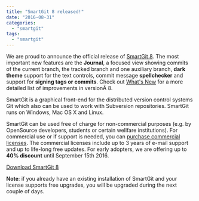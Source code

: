 ```yaml
---
title: "SmartGit 8 released!"
date: "2016-08-31"
categories: 
  - "smartgit"
tags: 
  - "smartgit"
---
```


We are proud to announce the official release of [SmartGit 8](http://www.syntevo.com/smartgit/). The most important new features are the **Journal**, a focused view showing commits of the current branch, the tracked branch and one auxiliary branch, **dark theme** support for the text controls, commit message **spellchecker** and support for **signing tags or commits**. Check out [What's New](http://www.syntevo.com/smartgit/whatsnew) for a more detailed list of improvements in versionÂ 8.

SmartGit is a graphical front-end for the distributed version control systems Git which also can be used to work with Subversion repositories. SmartGit runs on Windows, Mac OS X and Linux.

SmartGit can be used free of charge for non-commercial purposes (e.g. by OpenSource developers, students or certain wellfare institutions). For commercial use or if support is needed, you can [purchase commercial licenses](http://www.syntevo.com/smartgit/purchase). The commercial licenses include up to 3 years of e-mail support and up to life-long free updates. For early adopters, we are offering up to **40% discount** until September 15th 2016.

[Download SmartGit 8](http://www.syntevo.com/smartgit/download)

**Note**: if you already have an existing installation of SmartGit and your license supports free upgrades, you will be upgraded during the next couple of days.

